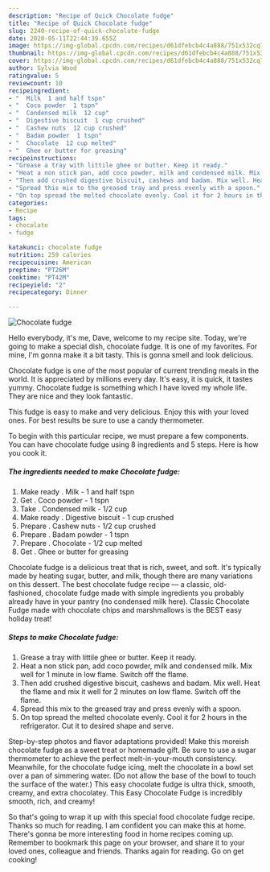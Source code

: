 ```yaml
---
description: "Recipe of Quick Chocolate fudge"
title: "Recipe of Quick Chocolate fudge"
slug: 2240-recipe-of-quick-chocolate-fudge
date: 2020-05-11T22:44:39.655Z
image: https://img-global.cpcdn.com/recipes/d61dfebcb4c4a888/751x532cq70/chocolate-fudge-recipe-main-photo.jpg
thumbnail: https://img-global.cpcdn.com/recipes/d61dfebcb4c4a888/751x532cq70/chocolate-fudge-recipe-main-photo.jpg
cover: https://img-global.cpcdn.com/recipes/d61dfebcb4c4a888/751x532cq70/chocolate-fudge-recipe-main-photo.jpg
author: Sylvia Wood
ratingvalue: 5
reviewcount: 10
recipeingredient:
- "  Milk  1 and half tspn"
- "  Coco powder  1 tspn"
- "  Condensed milk  12 cup"
- "  Digestive biscuit  1 cup crushed"
- "  Cashew nuts  12 cup crushed"
- "  Badam powder  1 tspn"
- "  Chocolate  12 cup melted"
- "  Ghee or butter for greasing"
recipeinstructions:
- "Grease a tray with littile ghee or butter. Keep it ready."
- "Heat a non stick pan, add coco powder, milk and condensed milk. Mix well for 1 minute in low flame. Switch off the flame."
- "Then add crushed digestive biscuit, cashews and badam. Mix well. Heat the flame and mix it well for 2 minutes on low flame. Switch off the flame."
- "Spread this mix to the greased tray and press evenly with a spoon."
- "On top spread the melted chocolate evenly. Cool it for 2 hours in the refrigerator. Cut it to desired shape and serve."
categories:
- Recipe
tags:
- chocolate
- fudge

katakunci: chocolate fudge 
nutrition: 259 calories
recipecuisine: American
preptime: "PT26M"
cooktime: "PT42M"
recipeyield: "2"
recipecategory: Dinner

---
```



![Chocolate fudge](https://img-global.cpcdn.com/recipes/d61dfebcb4c4a888/751x532cq70/chocolate-fudge-recipe-main-photo.jpg)

Hello everybody, it's me, Dave, welcome to my recipe site. Today, we're going to make a special dish, chocolate fudge. It is one of my favorites. For mine, I'm gonna make it a bit tasty. This is gonna smell and look delicious.

Chocolate fudge is one of the most popular of current trending meals in the world. It is appreciated by millions every day. It's easy, it is quick, it tastes yummy. Chocolate fudge is something which I have loved my whole life. They are nice and they look fantastic.

This fudge is easy to make and very delicious. Enjoy this with your loved ones. For best results be sure to use a candy thermometer.


To begin with this particular recipe, we must prepare a few components. You can have chocolate fudge using 8 ingredients and 5 steps. Here is how you cook it.

<!--inarticleads1-->

##### The ingredients needed to make Chocolate fudge:

1. Make ready  . Milk - 1 and half tspn
1. Get  . Coco powder - 1 tspn
1. Take  . Condensed milk - 1/2 cup
1. Make ready  . Digestive biscuit - 1 cup crushed
1. Prepare  . Cashew nuts - 1/2 cup crushed
1. Prepare  . Badam powder - 1 tspn
1. Prepare  . Chocolate - 1/2 cup melted
1. Get  . Ghee or butter for greasing


Chocolate fudge is a delicious treat that is rich, sweet, and soft. It&#39;s typically made by heating sugar, butter, and milk, though there are many variations on this dessert. The best chocolate fudge recipe — a classic, old-fashioned, chocolate fudge made with simple ingredients you probably already have in your pantry (no condensed milk here). Classic Chocolate Fudge made with chocolate chips and marshmallows is the BEST easy holiday treat! 

<!--inarticleads2-->

##### Steps to make Chocolate fudge:

1. Grease a tray with littile ghee or butter. Keep it ready.
1. Heat a non stick pan, add coco powder, milk and condensed milk. Mix well for 1 minute in low flame. Switch off the flame.
1. Then add crushed digestive biscuit, cashews and badam. Mix well. Heat the flame and mix it well for 2 minutes on low flame. Switch off the flame.
1. Spread this mix to the greased tray and press evenly with a spoon.
1. On top spread the melted chocolate evenly. Cool it for 2 hours in the refrigerator. Cut it to desired shape and serve.


Step-by-step photos and flavor adaptations provided! Make this moreish chocolate fudge as a sweet treat or homemade gift. Be sure to use a sugar thermometer to achieve the perfect melt-in-your-mouth consistency. Meanwhile, for the chocolate fudge icing, melt the chocolate in a bowl set over a pan of simmering water. (Do not allow the base of the bowl to touch the surface of the water.) This easy chocolate fudge is ultra thick, smooth, creamy, and extra chocolatey. This Easy Chocolate Fudge is incredibly smooth, rich, and creamy! 

So that's going to wrap it up with this special food chocolate fudge recipe. Thanks so much for reading. I am confident you can make this at home. There's gonna be more interesting food in home recipes coming up. Remember to bookmark this page on your browser, and share it to your loved ones, colleague and friends. Thanks again for reading. Go on get cooking!
